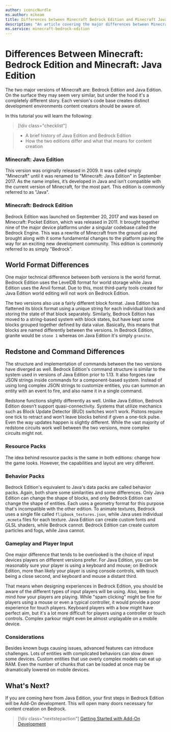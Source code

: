 ```yaml
---
author: iconicNurdle
ms.author: mikeam
title: Differences between Minecraft Bedrock Edition and Minecraft Java Edition
description: "An article covering the major differences between Minecraft: Bedrock Edition and Minecraft: Java Edition"
ms.service: minecraft-bedrock-edition
---
```


# Differences Between Minecraft: Bedrock Edition and Minecraft: Java Edition

The two major versions of Minecraft are: Bedrock Edition and Java Edition. On the surface they may seem very similar, but under the hood it's a completely different story. Each version's code base creates distinct development environments content creators should be aware of.

In this tutorial you will learn the following:

> [!div class="checklist"]

> - A brief history of Java Edition and Bedrock Edition
> - How the two editions differ and what that means for content creation

### Minecraft: Java Edition

This version was originally released in 2009. It was called simply "Minecraft" until it was renamed to "Minecraft: Java Edition" in September 2017. As the name implies, it’s developed in Java and isn’t compatible with the current version of Minecraft, for the most part. This edition is commonly referred to as "Java".

### Minecraft: Bedrock Edition

Bedrock Edition was launched on September 20, 2017 and was based on Minecraft: Pocket Edition, which was released in 2011. It brought together nine of the major device platforms under a singular codebase called the Bedrock Engine. This was a rewrite of Minecraft from the ground up and brought along with it some fundamental changes to the platform paving the way for an exciting new development community. This edition is commonly referred to as simply "Bedrock".

## World Format Differences

One major technical difference between both versions is the world format. Bedrock Edition uses the LevelDB format for world storage while Java Edition uses the Anvil format. Due to this, most third-party tools created for Java Edition world editing will not work on Bedrock Edition.

The two versions also use a fairly different block format. Java Edition has flattened its block format using a unique string for each individual block and storing the state of that block separately. Similarly, Bedrock Edition has moved to a string-based system with block states, but have kept some blocks grouped together defined by data value. Basically, this means that blocks are named differently between the versions. In Bedrock Edition, granite would be `stone 1` whereas on Java Edition it's simply `granite`.

## Redstone and Command Differences

The structure and implementation of commands between the two versions have diverged as well. Bedrock Edition's command structure is similar to the system used in versions of Java Edition prior to 1.13. It also forgoes raw JSON strings inside commands for a component-based system. Instead of using long complex JSON strings to customize entities, you can summon an entity with an event to fire, and also name it in a single command.

Redstone functions slightly differently as well. Unlike Java Edition, Bedrock Edition doesn’t support quasi-connectivity. Systems that utilize mechanics such as Block Update Detector (BUD) switches won’t work. Pistons require one tick to retract and won’t leave blocks behind if given a one-tick pulse. Even the way updates happen is slightly different. While the vast majority of redstone circuits work well between the two versions, more complex circuits might not.

### Resource Packs

The idea behind resource packs is the same in both editions: change how the game looks. However, the capabilities and layout are very different.

### Behavior Packs

Bedrock Edition's equivalent to Java's data packs are called behavior packs. Again, both share some similarities and some differences. Only Java Edition can change the shape of blocks, and only Bedrock Edition can change the shape of entities. Each uses a geometry format for this purpose that's incompatible with the other edition. To animate textures, Bedrock uses a single file called `flipbook_textures.json`, while Java uses individual `.mcmeta` files for each texture. Java Edition can create custom fonts and GLSL shaders, while Bedrock cannot. Bedrock Edition can create custom particles and fogs, while Java cannot.

### Gameplay and Player Input

One major difference that tends to be overlooked is the choice of input devices players on different versions prefer. For Java Edition, you can be reasonably sure your player is using a keyboard and mouse; on Bedrock Edition, more than likely your player is using console controls, with touch being a close second, and keyboard and mouse a distant third.

That means when designing experiences in Bedrock Edition, you should be aware of the different types of input players will be using. Also, keep in mind *how* your players are playing. While "spam clicking" might be fine for players using a mouse or even a typical controller, it would provide a poor experience for touch players. Keyboard players with a bow might have perfect aim, but it's a lot more difficult for players using a controller or touch controls. Complex parkour might even be almost unplayable on a mobile device.

### Considerations

Besides known bugs causing issues, advanced features can introduce challenges. Lots of entities with complicated behaviors can slow down some devices. Custom entities that use overly complex models can eat up RAM. Even the number of chunks that can be loaded at once may be dramatically lowered on mobile devices.

## What's Next?

If you are coming here from Java Edition, your first steps in Bedrock Edition will be Add-On development. This will open many doors necessary for content creation on Bedrock.

> [!div class="nextstepaction"]
> [Getting Started with Add-On Development](GettingStarted.md)
